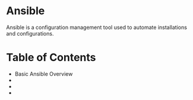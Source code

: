 # Ansible

Ansible is a configuration management tool used to automate installations and configurations.

# Table of Contents

- Basic Ansible Overview
-
-
-
